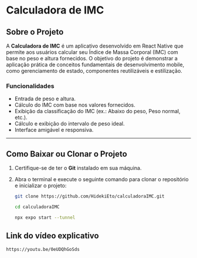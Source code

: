 # Calculadora de IMC

## Sobre o Projeto

A **Calculadora de IMC** é um aplicativo desenvolvido em React Native que permite aos usuários calcular seu Índice de Massa Corporal (IMC) com base no peso e altura fornecidos. O objetivo do projeto é demonstrar a aplicação prática de conceitos fundamentais de desenvolvimento mobile, como gerenciamento de estado, componentes reutilizáveis e estilização.

### Funcionalidades

- Entrada de peso e altura.
- Cálculo do IMC com base nos valores fornecidos.
- Exibição da classificação do IMC (ex.: Abaixo do peso, Peso normal, etc.).
- Cálculo e exibição do intervalo de peso ideal.
- Interface amigável e responsiva.

---

## Como Baixar ou Clonar o Projeto

1. Certifique-se de ter o **Git** instalado em sua máquina.
2. Abra o terminal e execute o seguinte comando para clonar o repositório e inicializar o projeto:

   ```bash
   git clone https://github.com/HidekiEto/calculadoraIMC.git

   cd calculadoraIMC

   npx expo start --tunnel

## Link do vídeo explicativo

    https://youtu.be/0eUDQhGoSds
